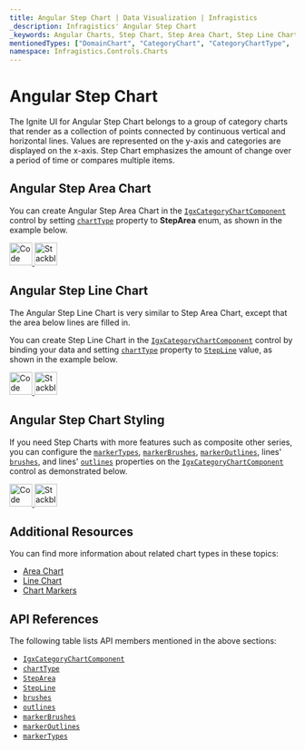 ```yaml
---
title: Angular Step Chart | Data Visualization | Infragistics
_description: Infragistics' Angular Step Chart
_keywords: Angular Charts, Step Chart, Step Area Chart, Step Line Chart, Infragistics
mentionedTypes: ["DomainChart", "CategoryChart", "CategoryChartType", 'Series']
namespace: Infragistics.Controls.Charts
---
```


# Angular Step Chart

The Ignite UI for Angular Step Chart belongs to a group of category charts that render as a collection of points connected by continuous vertical and horizontal lines. Values are represented on the y-axis and categories are displayed on the x-axis. Step Chart emphasizes the amount of change over a period of time or compares multiple items.

## Angular Step Area Chart

You can create Angular Step Area Chart in the [`IgxCategoryChartComponent`]({environment:dvApiBaseUrl}/products/ignite-ui-angular/api/docs/typescript/latest/classes/igxcategorychartcomponent.html) control by setting [`chartType`]({environment:dvApiBaseUrl}/products/ignite-ui-angular/api/docs/typescript/latest/classes/igxcategorychartcomponent.html#charttype) property to **StepArea** enum, as shown in the example below.

<code-view style="height: 600px"
           data-demos-base-url="{environment:dvDemosBaseUrl}"
           iframe-src="{environment:dvDemosBaseUrl}/charts/category-chart-step-area-multiple-sources"
           github-src="charts/category-chart/step-area-multiple-sources"
           alt="Angular Step Area Chart Multiple Sources" >
</code-view>

<html lang="en" xmlns="http://www.w3.org/1999/xhtml">
    <body>
      <a target="_blank" href="https://codesandbox.io/s/github/IgniteUI/igniteui-angular-examples/tree/master/samples/charts/category-chart/step-area-multiple-sources?fontsize=14&hidenavigation=1&theme=dark&view=preview&file=/src/app.component.html" rel="noopener noreferrer">
            <img height="40px" style="border-radius: 0rem; max-width: 100%;" alt="Code Sandbox" src="https://static.infragistics.com/xplatform/images/browsers/open-sandbox.png"/>
        </a>
        <a target="_blank" href="https://stackblitz.com/github/IgniteUI/igniteui-angular-examples/tree/master/samples/charts/category-chart/step-area-multiple-sources?file=src%2Fapp.component.html" rel="noopener noreferrer">
            <img height="40px" style="border-radius: 0rem; max-width: 100%;" alt="Stackblitz" src="https://static.infragistics.com/xplatform/images/browsers/open-stackblitz.png"/>
        </a>
    </body>
</html>

<div class="divider--half"></div>

## Angular Step Line Chart

The Angular Step Line Chart is very similar to Step Area Chart, except that the area below lines are filled in.

You can create Step Line Chart in the [`IgxCategoryChartComponent`]({environment:dvApiBaseUrl}/products/ignite-ui-angular/api/docs/typescript/latest/classes/igxcategorychartcomponent.html) control by binding your data and setting [`chartType`]({environment:dvApiBaseUrl}/products/ignite-ui-angular/api/docs/typescript/latest/classes/igxcategorychartcomponent.html#charttype) property to [`StepLine`]({environment:dvApiBaseUrl}/products/ignite-ui-angular/api/docs/typescript/latest/enums/categorycharttype.html#stepline) value, as shown in the example below.

<code-view style="height: 600px"
           data-demos-base-url="{environment:dvDemosBaseUrl}"
           iframe-src="{environment:dvDemosBaseUrl}/charts/category-chart-step-line-multiple-sources"
           github-src="charts/category-chart/step-line-multiple-sources"
           alt="Angular Step Line Chart Multiple Sources" >
</code-view>

<html lang="en" xmlns="http://www.w3.org/1999/xhtml">
    <body>
      <a target="_blank" href="https://codesandbox.io/s/github/IgniteUI/igniteui-angular-examples/tree/master/samples/charts/category-chart/step-line-multiple-sources?fontsize=14&hidenavigation=1&theme=dark&view=preview&file=/src/app.component.html" rel="noopener noreferrer">
            <img height="40px" style="border-radius: 0rem; max-width: 100%;" alt="Code Sandbox" src="https://static.infragistics.com/xplatform/images/browsers/open-sandbox.png"/>
        </a>
        <a target="_blank" href="https://stackblitz.com/github/IgniteUI/igniteui-angular-examples/tree/master/samples/charts/category-chart/step-line-multiple-sources?file=src%2Fapp.component.html" rel="noopener noreferrer">
            <img height="40px" style="border-radius: 0rem; max-width: 100%;" alt="Stackblitz" src="https://static.infragistics.com/xplatform/images/browsers/open-stackblitz.png"/>
        </a>
    </body>
</html>

<div class="divider--half"></div>

## Angular Step Chart Styling

If you need Step Charts with more features such as composite other series, you can configure the [`markerTypes`]({environment:dvApiBaseUrl}/products/ignite-ui-angular/api/docs/typescript/latest/classes/igxdomainchartcomponent.html#markertypes), [`markerBrushes`]({environment:dvApiBaseUrl}/products/ignite-ui-angular/api/docs/typescript/latest/classes/igxdomainchartcomponent.html#markerbrushes), [`markerOutlines`]({environment:dvApiBaseUrl}/products/ignite-ui-angular/api/docs/typescript/latest/classes/igxdomainchartcomponent.html#markeroutlines), lines' [`brushes`]({environment:dvApiBaseUrl}/products/ignite-ui-angular/api/docs/typescript/latest/classes/igxdomainchartcomponent.html#brushes), and lines' [`outlines`]({environment:dvApiBaseUrl}/products/ignite-ui-angular/api/docs/typescript/latest/classes/igxdomainchartcomponent.html#outlines) properties on the [`IgxCategoryChartComponent`]({environment:dvApiBaseUrl}/products/ignite-ui-angular/api/docs/typescript/latest/classes/igxcategorychartcomponent.html) control as demonstrated below.

<code-view style="height: 600px"
           data-demos-base-url="{environment:dvDemosBaseUrl}"
           iframe-src="{environment:dvDemosBaseUrl}/charts/category-chart-step-line-styling"
           github-src="charts/category-chart/step-line-styling"
           alt="Angular Styling Step Line Chart" >
</code-view>

<html lang="en" xmlns="http://www.w3.org/1999/xhtml">
    <body>
      <a target="_blank" href="https://codesandbox.io/s/github/IgniteUI/igniteui-angular-examples/tree/master/samples/charts/category-chart/step-line-styling?fontsize=14&hidenavigation=1&theme=dark&view=preview&file=/src/app.component.html" rel="noopener noreferrer">
            <img height="40px" style="border-radius: 0rem; max-width: 100%;" alt="Code Sandbox" src="https://static.infragistics.com/xplatform/images/browsers/open-sandbox.png"/>
        </a>
        <a target="_blank" href="https://stackblitz.com/github/IgniteUI/igniteui-angular-examples/tree/master/samples/charts/category-chart/step-line-styling?file=src%2Fapp.component.html" rel="noopener noreferrer">
            <img height="40px" style="border-radius: 0rem; max-width: 100%;" alt="Stackblitz" src="https://static.infragistics.com/xplatform/images/browsers/open-stackblitz.png"/>
        </a>
    </body>
</html>

<div class="divider--half"></div>

## Additional Resources

You can find more information about related chart types in these topics:

-   [Area Chart](area-chart.md)
-   [Line Chart](line-chart.md)
-   [Chart Markers](../features/chart-markers.md)

## API References

The following table lists API members mentioned in the above sections:

-   [`IgxCategoryChartComponent`]({environment:dvApiBaseUrl}/products/ignite-ui-angular/api/docs/typescript/latest/classes/igxcategorychartcomponent.html)
-   [`chartType`]({environment:dvApiBaseUrl}/products/ignite-ui-angular/api/docs/typescript/latest/classes/igxcategorychartcomponent.html#charttype)
-   [`StepArea`]({environment:dvApiBaseUrl}/products/ignite-ui-angular/api/docs/typescript/latest/enums/categorycharttype.html#steparea)
-   [`StepLine`]({environment:dvApiBaseUrl}/products/ignite-ui-angular/api/docs/typescript/latest/enums/categorycharttype.html#stepline)
-   [`brushes`]({environment:dvApiBaseUrl}/products/ignite-ui-angular/api/docs/typescript/latest/classes/igxdomainchartcomponent.html#brushes)
-   [`outlines`]({environment:dvApiBaseUrl}/products/ignite-ui-angular/api/docs/typescript/latest/classes/igxdomainchartcomponent.html#outlines)
-   [`markerBrushes`]({environment:dvApiBaseUrl}/products/ignite-ui-angular/api/docs/typescript/latest/classes/igxdomainchartcomponent.html#markerbrushes)
-   [`markerOutlines`]({environment:dvApiBaseUrl}/products/ignite-ui-angular/api/docs/typescript/latest/classes/igxdomainchartcomponent.html#markeroutlines)
-   [`markerTypes`]({environment:dvApiBaseUrl}/products/ignite-ui-angular/api/docs/typescript/latest/classes/igxdomainchartcomponent.html#markertypes)
